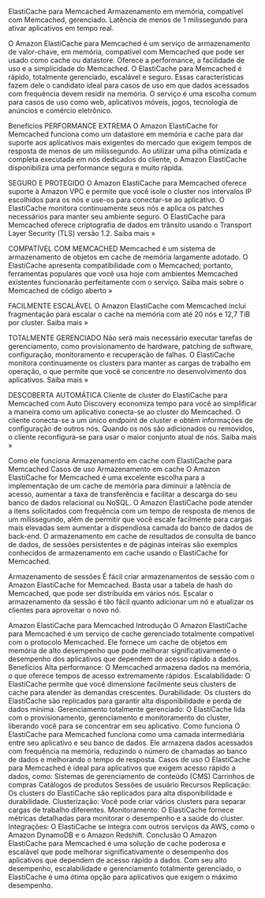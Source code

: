 ElastiCache para Memcached
Armazenamento em memória, compatível com Memcached, gerenciado. Latência de menos de 1 milissegundo para ativar aplicativos em tempo real.

O Amazon ElastiCache para Memcached é um serviço de armazenamento de valor-chave, em memória, compatível com Memcached que pode ser usado como cache ou datastore. Oferece a performance, a facilidade de uso e a simplicidade do Memcached. O ElastiCache para Memcached é rápido, totalmente gerenciado, escalável e seguro. Essas características fazem dele o candidato ideal para casos de uso em que dados acessados com frequência devem residir na memória. O serviço é uma escolha comum para casos de uso como web, aplicativos móveis, jogos, tecnologia de anúncios e comércio eletrônico.

Benefícios
PERFORMANCE EXTREMA
O Amazon ElastiCache for Memcached funciona como um datastore em memória e cache para dar suporte aos aplicativos mais exigentes do mercado que exigem tempos de resposta de menos de um milissegundo. Ao utilizar uma pilha otimizada e completa executada em nós dedicados do cliente, o Amazon ElastiCache disponibiliza uma performance segura e muito rápida.

 

SEGURO E PROTEGIDO
O Amazon ElastiCache para Memcached oferece suporte à Amazon VPC e permite que você isole o cluster nos intervalos IP escolhidos para os nós e use-os para conectar-se ao aplicativo. O ElastiCache monitora continuamente seus nós e aplica os patches necessários para manter seu ambiente seguro. O ElastiCache para Memcached oferece criptografia de dados em trânsito usando o Transport Layer Security (TLS) versão 1.2. Saiba mais »

 

COMPATÍVEL COM MEMCACHED
Memcached é um sistema de armazenamento de objetos em cache de memória largamente adotado. O ElastiCache apresenta compatibilidade com o Memcached; portanto, ferramentas populares que você usa hoje com ambientes Memcached existentes funcionarão perfeitamente com o serviço. Saiba mais sobre o Memcached de código aberto »

 

FACILMENTE ESCALÁVEL
O Amazon ElastiCache com Memcached inclui fragmentação para escalar o cache na memória com até 20 nós e 12,7 TiB por cluster. Saiba mais »

 

TOTALMENTE GERENCIADO
Não será mais necessário executar tarefas de gerenciamento, como provisionamento de hardware, patching de software, configuração, monitoramento e recuperação de falhas. O ElastiCache monitora continuamente os clusters para manter as cargas de trabalho em operação, o que permite que você se concentre no desenvolvimento dos aplicativos. Saiba mais »

 

DESCOBERTA AUTOMÁTICA
Cliente de cluster do ElastiCache para Memcached com Auto Discovery economiza tempo para você ao simplificar a maneira como um aplicativo conecta-se ao cluster do Memcached. O cliente conecta-se a um único endpoint de cluster e obtém informações de configuração de outros nós. Quando os nós são adicionados ou removidos, o cliente reconfigura-se para usar o maior conjunto atual de nós. Saiba mais »

Como ele funciona
Armazenamento em cache com ElastiCache para Memcached
Casos de uso
Armazenamento em cache
O Amazon ElastiCache for Memcached é uma excelente escolha para a implementação de um cache de memória para diminuir a latência de acesso, aumentar a taxa de transferência e facilitar a descarga do seu banco de dados relacional ou NoSQL. O Amazon ElastiCache pode atender a itens solicitados com frequência com um tempo de resposta de menos de um milissegundo, além de permitir que você escale facilmente para cargas mais elevadas sem aumentar a dispendiosa camada do banco de dados de back-end. O armazenamento em cache de resultados de consulta de banco de dados, de sessões persistentes e de páginas inteiras são exemplos conhecidos de armazenamento em cache usando o ElastiCache for Memcached.
 

Armazenamento de sessões
É fácil criar armazenamentos de sessão com o Amazon ElastiCache for Memcached. Basta usar a tabela de hash do Memcached, que pode ser distribuída em vários nós. Escalar o armazenamento da sessão é tão fácil quanto adicionar um nó e atualizar os clientes para aproveitar o novo nó.

Amazon ElastiCache para Memcached
Introdução
O Amazon ElastiCache para Memcached é um serviço de cache gerenciado totalmente compatível com o protocolo Memcached. Ele fornece um cache de objetos em memória de alto desempenho que pode melhorar significativamente o desempenho dos aplicativos que dependem de acesso rápido a dados.
Benefícios
Alta performance: O Memcached armazena dados na memória, o que oferece tempos de acesso extremamente rápidos.
Escalabilidade: O ElastiCache permite que você dimensione facilmente seus clusters de cache para atender às demandas crescentes.
Durabilidade: Os clusters do ElastiCache são replicados para garantir alta disponibilidade e perda de dados mínima.
Gerenciamento totalmente gerenciado: O ElastiCache lida com o provisionamento, gerenciamento e monitoramento do cluster, liberando você para se concentrar em seu aplicativo.
Como funciona
O ElastiCache para Memcached funciona como uma camada intermediária entre seu aplicativo e seu banco de dados. Ele armazena dados acessados com frequência na memória, reduzindo o número de chamadas ao banco de dados e melhorando o tempo de resposta.
Casos de uso
O ElastiCache para Memcached é ideal para aplicativos que exigem acesso rápido a dados, como:
Sistemas de gerenciamento de conteúdo (CMS)
Carrinhos de compras
Catálogos de produtos
Sessões de usuário
Recursos
Replicação: Os clusters do ElastiCache são replicados para alta disponibilidade e durabilidade.
Clusterização: Você pode criar vários clusters para separar cargas de trabalho diferentes.
Monitoramento: O ElastiCache fornece métricas detalhadas para monitorar o desempenho e a saúde do cluster.
Integrações: O ElastiCache se integra com outros serviços da AWS, como o Amazon DynamoDB e o Amazon Redshift.
Conclusão
O Amazon ElastiCache para Memcached é uma solução de cache poderosa e escalável que pode melhorar significativamente o desempenho dos aplicativos que dependem de acesso rápido a dados. Com seu alto desempenho, escalabilidade e gerenciamento totalmente gerenciado, o ElastiCache é uma ótima opção para aplicativos que exigem o máximo desempenho.